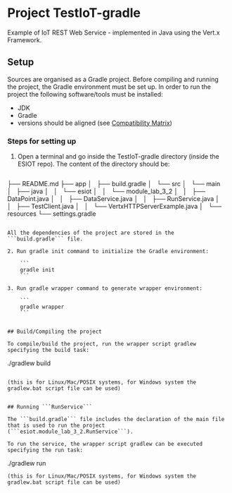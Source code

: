 # Project TestIoT-gradle

Example of IoT REST Web Service - implemented in Java using the Vert.x Framework.

## Setup

Sources are organised as a Gradle project. Before compiling and running the project, the Gradle environment must be set up. In order to run the project the following software/tools must be installed:

* JDK 
* Gradle 
* versions should be aligned (see [Compatibility Matrix](https://docs.gradle.org/current/userguide/compatibility.html))


### Steps for setting up

1. Open a terminal and go inside the TestIoT-gradle directory (inside the ESIOT repo). The content of the directory should be:

	```
├── README.md 
├── app
│   ├── build.gradle
│   └── src
│       └── main
│           ├── java
│           │   └── esiot
│           │       └── module_lab_3_2
│           │           ├── DataPoint.java
│           │           ├── DataService.java
│           │           ├── RunService.java
│           │           ├── TestClient.java
│           │           └── VertxHTTPServerExample.java
│           └── resources
└── settings.gradle
```

All the dependencies of the project are stored in the ```build.gradle``` file.

2. Run gradle init command to initialize the Gradle environment:

	```
	gradle init 
	```
	
3. Run gradle wrapper command to generate wrapper environment:

	```
	gradle wrapper 
	```


## Build/Compiling the project

To compile/build the project, run the wrapper script gradlew specifying the build task:

```
./gradlew build
```

(this is for Linux/Mac/POSIX systems, for Windows system the gradlew.bat script file can be used)


## Running ```RunService```

The ```build.gradle``` file includes the declaration of the main file that is used to run the project (```esiot.module_lab_3_2.RunService```).

To run the service, the wrapper script gradlew can be executed specifying the run task:

```
./gradlew run
```
(this is for Linux/Mac/POSIX systems, for Windows system the gradlew.bat script file can be used)

